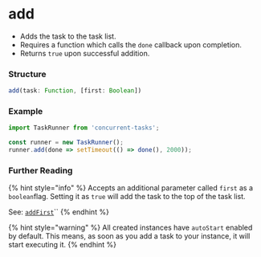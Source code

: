 # add

* Adds the task to the task list. 
* Requires a function which calls the `done` callback upon completion. 
* Returns `true` upon successful addition.

### Structure

```javascript
add(task: Function, [first: Boolean])
```

### Example

```javascript
import TaskRunner from 'concurrent-tasks';

const runner = new TaskRunner();
runner.add(done => setTimeout(() => done(), 2000));
```

### Further Reading

{% hint style="info" %}
Accepts an additional parameter called `first` as a `boolean`flag. Setting it as `true` will add the task to the top of the task list.

See: [`addFirst`](addfirst.md)\`\`
{% endhint %}

{% hint style="warning" %}
All created instances have `autoStart` enabled by default. This means, as soon as you add a task to your instance, it will start executing it.
{% endhint %}

